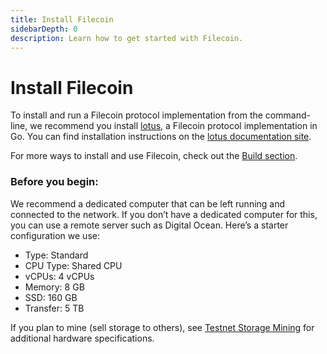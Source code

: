 ```yaml
---
title: Install Filecoin
sidebarDepth: 0
description: Learn how to get started with Filecoin.
---
```


# Install Filecoin

To install and run a Filecoin protocol implementation from the command-line, we recommend you install [lotus](https://github.com/filecoin-project/lotus), a Filecoin protocol implementation in Go. You can find installation instructions on the [lotus documentation site](https://lotu.sh/en+getting-started).

For more ways to install and use Filecoin, check out the [Build section](../build/).

### Before you begin:

We recommend a dedicated computer that can be left running and connected to the network. If you don’t have a dedicated computer for this, you can use a remote server such as Digital Ocean. Here’s a starter configuration we use:

- Type: Standard
- CPU Type: Shared CPU
- vCPUs: 4 vCPUs
- Memory: 8 GB
- SSD: 160 GB
- Transfer: 5 TB

If you plan to mine (sell storage to others), see [Testnet Storage Mining](https://filecoin.io/blog/filecoin-testnet-mining/) for additional hardware specifications.
